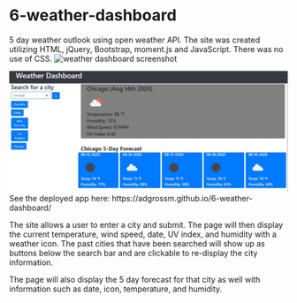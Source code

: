 # 6-weather-dashboard
5 day weather outlook using open weather API. The site was created utilizing HTML, jQuery, Bootstrap, moment.js and JavaScript. There was no use of CSS. 
![weather dashboard screenshot](assets/images.screenshot.jpg)

<img src="./assets/images/screenshot.JPG" alt="screenshot of dashboard">
See the deployed app here: https://adgrossm.github.io/6-weather-dashboard/

The site allows a user to enter a city and submit. The page will then display the current temperature, wind speed, date, UV index, and humidity with a weather icon. The past cities that have been searched will show up as buttons below the search bar and are clickable to re-display the city information.

The page will also display the 5 day forecast for that city as well with information such as date, icon, temperature, and humidity. 
